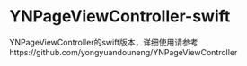 # YNPageViewController-swift
YNPageViewController的swift版本，详细使用请参考https://github.com/yongyuandouneng/YNPageViewController
